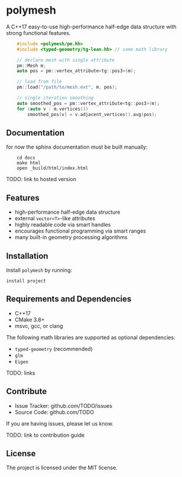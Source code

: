 # polymesh

A C++17 easy-to-use high-performance half-edge data structure with strong functional features.

```cpp
    #include <polymesh/pm.hh>
    #include <typed-geometry/tg-lean.hh> // some math library

    // declare mesh with single attribute
    pm::Mesh m;
    auto pos = pm::vertex_attribute<tg::pos3>(m);

    // load from file
    pm::load("/path/to/mesh.ext", m, pos);

    // single iteration smoothing
    auto smoothed_pos = pm::vertex_attribute<tg::pos3>(m);
    for (auto v : m.vertices())
        smoothed_pos[v] = v.adjacent_vertices().avg(pos);
```

## Documentation

for now the sphinx documentation must be built manually:

```
    cd docs
    make html
    open _build/html/index.html
```

TODO: link to hosted version


## Features

- high-performance half-edge data structure
- external `vector<T>`-like attributes
- highly readable code via smart handles
- encourages functional programming via smart ranges
- many built-in geometry processing algorithms


## Installation

Install `polymesh` by running:

    install project


## Requirements and Dependencies

- C++17
- CMake 3.8+
- msvc, gcc, or clang

The following math libraries are supported as optional dependencies:

- `typed-geometry` (recommended)
- `glm`
- `Eigen`

TODO: links


## Contribute

* Issue Tracker: github.com/TODO/issues
* Source Code: github.com/TODO

If you are having issues, please let us know.

TODO: link to contribution guide


## License

The project is licensed under the MIT license.

